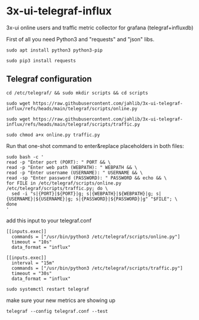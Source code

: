 # 3x-ui-telegraf-influx
3x-ui online users and traffic metric collector for grafana (telegraf+influxdb)

First of all you need Python3 and "requests" and "json" libs.
```
sudo apt install python3 python3-pip
```
```
sudo pip3 install requests
```

## Telegraf configuration
```
cd /etc/telegraf/ && sudo mkdir scripts && cd scripts
```
```
sudo wget https://raw.githubusercontent.com/jahlib/3x-ui-telegraf-influx/refs/heads/main/telegraf/scripts/online.py
```
```
sudo wget https://raw.githubusercontent.com/jahlib/3x-ui-telegraf-influx/refs/heads/main/telegraf/scripts/traffic.py
```
```
sudo chmod a+x online.py traffic.py
```

Run that one-shot command to enter&replace placeholders in both files:
```
sudo bash -c '
read -p "Enter port (PORT): " PORT && \
read -p "Enter web path (WEBPATH): " WEBPATH && \
read -p "Enter username (USERNAME): " USERNAME && \
read -sp "Enter password (PASSWORD): " PASSWORD && echo && \
for FILE in /etc/telegraf/scripts/online.py /etc/telegraf/scripts/traffic.py; do \
  sed -i "s|{PORT}|${PORT}|g; s|{WEBPATH}|${WEBPATH}|g; s|{USERNAME}|${USERNAME}|g; s|{PASSWORD}|${PASSWORD}|g" "$FILE"; \
done
'
```

add this input to your telegraf.conf
```
[[inputs.exec]]
  commands = ["/usr/bin/python3 /etc/telegraf/scripts/online.py"]
  timeout = "10s"
  data_format = "influx"

[[inputs.exec]]
  interval = "15m"
  commands = ["/usr/bin/python3 /etc/telegraf/scripts/traffic.py"]
  timeout = "30s"
  data_format = "influx"
```
```
sudo systemctl restart telegraf
```

make sure your new metrics are showing up

```
telegraf --config telegraf.conf --test
```

